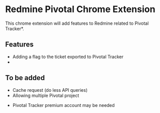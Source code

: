 # Redmine Pivotal Chrome Extension  #
This chrome extension will add features to Redmine related to Pivotal Tracker*.

## Features ##
- Adding a flag to the ticket exported to Pivotal Tracker
- 


## To be added ##
- Cache request (do less API queries)
- Allowing multiple Pivotal project










* Pivotal Tracker premium account may be needed


